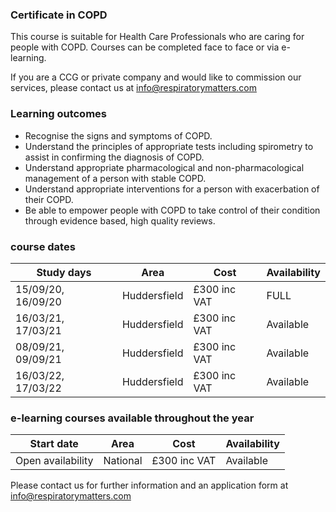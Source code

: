 ### Certificate in COPD

This course is suitable for Health Care Professionals who are caring for people with COPD. Courses can be completed face to face or via e-learning.

If you are a CCG or private company and would like to commission our services, please contact us at info@respiratorymatters.com

### Learning outcomes

* Recognise the signs and symptoms of COPD.
* Understand the principles of appropriate tests including spirometry to assist in confirming the diagnosis of COPD.
* Understand appropriate pharmacological and non-pharmacological management of a person with stable COPD.
* Understand appropriate interventions for a person with exacerbation of their COPD.
* Be able to empower people with COPD to take control of their condition through evidence based, high quality reviews.

### course dates

| Study days          | Area          | Cost        | Availability|
|---------------------|---------------|-------------|-------------  
| 15/09/20, 16/09/20  | Huddersfield  | £300 inc VAT| FULL    |   |
| 16/03/21, 17/03/21  | Huddersfield  | £300 inc VAT| Available   |
| 08/09/21, 09/09/21  | Huddersfield  | £300 inc VAT| Available   |
| 16/03/22, 17/03/22  | Huddersfield  | £300 inc VAT| Available   |

### e-learning courses available throughout the year

| Start date          | Area          | Cost        | Availability|
|---------------------|---------------|-------------|-------------
| Open availability   | National      | £300 inc VAT| Available   |

Please contact us for further information and an application form at info@respiratorymatters.com
